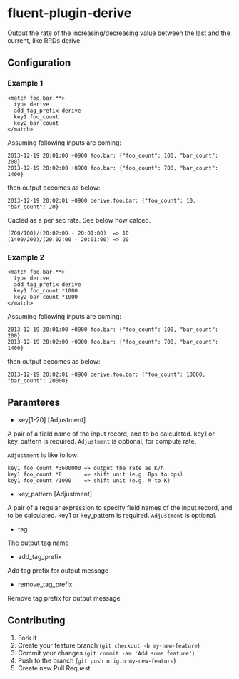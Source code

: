 # fluent-plugin-derive

Output the rate of the increasing/decreasing value between the last and the current, like RRDs derive.

## Configuration

### Example 1

    <match foo.bar.**>
      type derive
      add_tag_prefix derive
      key1 foo_count
      key2 bar_count
    </match>

Assuming following inputs are coming:

    2013-12-19 20:01:00 +0900 foo.bar: {"foo_count": 100, "bar_count": 200}
    2013-12-19 20:02:00 +0900 foo.bar: {"foo_count": 700, "bar_count": 1400}

then output becomes as below:

    2013-12-19 20:02:01 +0900 derive.foo.bar: {"foo_count": 10, "bar_count": 20}

Cacled as a per sec rate. See below how calced.

    (700/100)/(20:02:00 - 20:01:00)  => 10
    (1400/200)/(20:02:00 - 20:01:00) => 20

### Example 2

    <match foo.bar.**>
      type derive
      add_tag_prefix derive
      key1 foo_count *1000
      key2 bar_count *1000
    </match>

Assuming following inputs are coming:

    2013-12-19 20:01:00 +0900 foo.bar: {"foo_count": 100, "bar_count": 200}
    2013-12-19 20:02:00 +0900 foo.bar: {"foo_count": 700, "bar_count": 1400}

then output becomes as below:

    2013-12-19 20:02:01 +0900 derive.foo.bar: {"foo_count": 10000, "bar_count": 20000}

## Paramteres
* key[1-20] [Adjustment]

A pair of a field name of the input record, and to be calculated. key1 or key_pattern is required. `Adjustment` is optional, for compute rate.

`Adjustment` is like follow:

    key1 foo_count *3600000 => output the rate as K/h
    key1 foo_count *8       => shift unit (e.g. Bps to bps)
    key1 foo_count /1000    => shift unit (e.g. M to K)

* key_pattern [Adjustment]

A pair of a regular expression to specify field names of the input record, and to be calculated. key1 or key_pattern is required. `Adjustment` is optional.

* tag

The output tag name

* add_tag_prefix

Add tag prefix for output message

* remove_tag_prefix

Remove tag prefix for output message

## Contributing

1. Fork it
2. Create your feature branch (`git checkout -b my-new-feature`)
3. Commit your changes (`git commit -am 'Add some feature'`)
4. Push to the branch (`git push origin my-new-feature`)
5. Create new Pull Request
